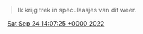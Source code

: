 > Ik krijg trek in speculaasjes van dit weer\.

<img src="../../media/tweet.ico" width="12" /> [Sat Sep 24 14:07:25 +0000 2022](https://twitter.com/DromerDenker/status/1573675475049783298)